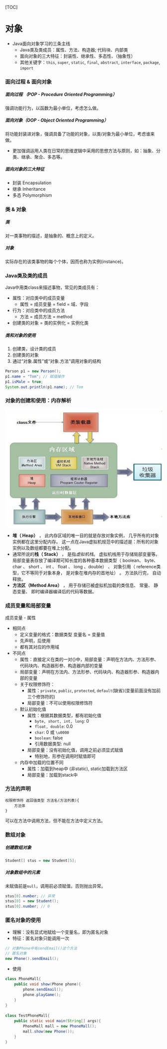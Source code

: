 [TOC]



# 对象

- Java面向对象学习的三条主线
  - Java类及类成员：属性、方法、构造器; 代码块、内部类
  - 面向对象的三大特征：封装性、继承性、多态性、（抽象性）
  - 其他关键字：`this`, `super`, `static`, `final`, `abstract`, `interface`, `package`, `import` 

### 面向过程 & 面向对象

##### 面向过程 （POP - Procedure Oriented Programming）

强调功能行为，以函数为最小单位，考虑怎么做。

##### 面向对象（OOP - Object Oriented Programming）

将功能封装进对象，强调具备了功能的对象，以类/对象为最小单位，考虑谁来做。

- 更加强调运用人类在日常的思维逻辑中采用的思想方法与原则，如：抽象、分类、继承、聚合、多态等。

##### 面向对象的三大特征

- 封装 Encapsulation
- 继承 Inheritance
- 多态 Polymorphism

### 类 & 对象

##### 类

对一类事物的描述，是抽象的、概念上的定义。

##### 对象

实际存在的该类事物的每个个体，因而也称为实例(instance)。

### Java类及类的成员

Java中用类class来描述事物，常见的类成员有：

- 属性：对应类中的成员变量
  - 属性 = 成员变量 = field = 域、字段
- 行为：对应类中的成员方法
  - 方法 = 成员方法 = method
- 创建类的对象 = 类的实例化 = 实例化类

##### 类和对象的使用

1. 创建类，设计类的成员
2. 创建类的对象
3. 通过“对象.属性”或“对象.方法”调用对象的结构

```java
Person p1 = new Person();
p1.name = "Tom"; // 赋值操作
p1.isMale = true; 
System.out.println(p1.name); // Tom
```



### 对象的创建和使用：内存解析

![image-20210325011859056](img/image-20210325011859056.png)

- **堆（ Heap）** ， 此内存区域的唯一目的就是存放对象实例， 几乎所有的对象实例都在这里分配内存。 这一点在Java虚拟机规范中的描述是：所有的对象实例以及数组都要在堆上分配。
- 通常所说的**栈（ Stack）** ， 是指*虚拟机栈*。 虚拟机栈用于存储局部变量等。局部变量表存放了编译期可知长度的各种基本数据类型（ boolean、 byte、char 、 short 、 int 、 float 、 long 、double） 、 对象引用（ reference类型，它不等同于对象本身， 是对象在堆内存的首地址） 。 方法执行完， 自动释放。    
- **方法区（Method Area）** ， 用于存储已被虚拟机加载的类信息、 常量、 静态变量、 即时编译器编译后的代码等数据。  



### 成员变量和局部变量

成员变量 - 属性

- 相同点
  - 定义变量的格式：数据类型 变量名 = 变量值
  - 先声明，后使用
  - 都有其对应的作用域
- 不同点
  - 属性：直接定义在类的一对{}中，局部变量：声明在方法内、方法形参、代码块内、构造器形参、构造器内部的变量
  - 局部变量：声明在方法内、方法形参、代码块内、构造器形参、构造器内部的变量
  - 关于权限修饰符：
    - 属性：`private`, `public`, `protected`, `default`(缺省)(变量前面没有加前三个修饰符的)
    - 局部变量：不可以使用权限修饰符
  - 默认初始化值
    - 属性：根据其数据类型，都有初始化值
      - `byte, short, int, long`: 0
      - `float, double`: 0.0
      - `char`: 0 或 `\u0000`
      - `boolean`: false
      - 引用数据类型: null
    - 局部变量：没有初始化值，调用之前必须显式赋值
      - 特别地，形参在调用时赋值即可
  - 内存中加载的位置不同
    - 属性：加载到heap中 (非static), static加载到方法区
    - 局部变量：加载到stack中

### 方法的声明

```
权限修饰符 返回值类型 方法名(方法列表){
	方法体
}
```

可以在方法中调用方法，但不能在方法中定义方法。



### 数组对象

##### 创建数组对象

```java
Student[] stus = new Student[5];
```

##### 对象数组中的元素

未赋值前是`null`，调用前必须赋值，否则抛出异常。

```java
stus[0].number; // 异常
stus[0] = new Student();
stus[0].number; // 0
```



### 匿名对象的使用

- 理解：没有显式地赋给一个变量名，即为匿名对象
- 特征：匿名对象只能调用一次

```java
// 对象Phone中有sendEmail()这个方法
// 匿名对象
new Phone().sendEmail();
```

- 使用

```java
class PhoneMall{
    public void show(Phone phone){
		phone.sendEmail();
        phone.playGame();
    }
}

class TestPhoneMall{
    public static void main(String[] args){
        PhoneMall mall = new PhoneMall();
        mall.show(new Phone());
    }
}
```

